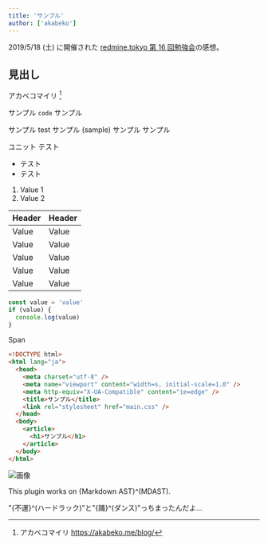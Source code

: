 ```yaml
---
title: 'サンプル'
author: ['akabeko']
---
```


2019/5/18 (土) に開催された [redmine.tokyo 第 16 回勉強会](https://redmine.tokyo/projects/shinared/wiki/%E7%AC%AC16%E5%9B%9E%E5%8B%89%E5%BC%B7%E4%BC%9A)の感想。

## 見出し

アカベコマイリ [^1]
[^1]: アカベコマイリ https://akabeko.me/blog/

サンプル `code` サンプル

サンプル test サンプル (sample) サンプル
サンプル

ユニット テスト

- テスト
- テスト

1. Value 1
2. Value 2

| Header | Header |
| ------ | ------ |
| Value  | Value  |
| Value  | Value  |
| Value  | Value  |
| Value  | Value  |
| Value  | Value  |

```js
const value = 'value'
if (value) {
  console.log(value)
}
```

<span>Span</span>

```html
<!DOCTYPE html>
<html lang="ja">
  <head>
    <meta charset="utf-8" />
    <meta name="viewport" content="width=s, initial-scale=1.0" />
    <meta http-equiv="X-UA-Compatible" content="ie=edge" />
    <title>サンプル</title>
    <link rel="stylesheet" href="main.css" />
  </head>
  <body>
    <article>
      <h1>サンプル</h1>
    </article>
  </body>
</html>
```

![画像](sample.png '画像')

This plugin works on {Markdown AST}^(MDAST).

"{不運}^(ハードラック)"と"{踊}^(ダンス)"っちまったんだよ...
